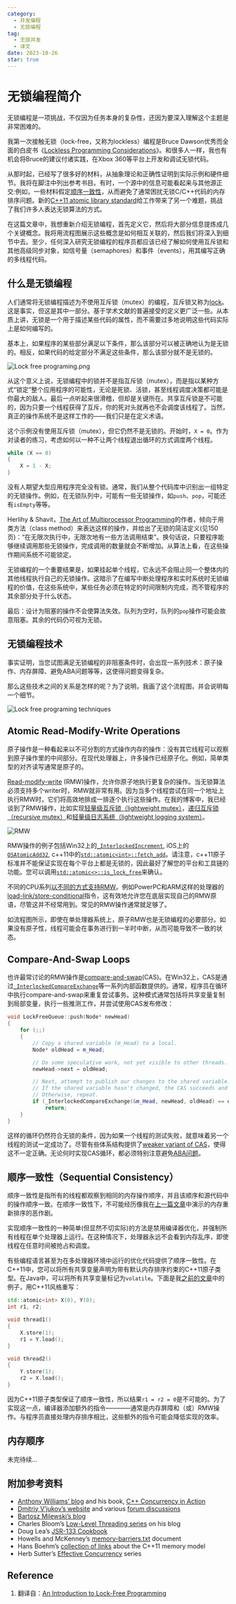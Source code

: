 ```yaml
---
category:
  - 并发编程
  - 无锁编程
tag:
  - 无锁并发
  - 译文
date: 2023-10-26
star: true
---
```


# 无锁编程简介

无锁编程是一项挑战，不仅因为任务本身的复杂性，还因为要深入理解这个主题是非常困难的。

我第一次接触无锁（lock-free，又称为lockless）编程是Bruce Dawson优秀而全面的白皮书《[Lockless Programming Considerations](http://msdn.microsoft.com/en-us/library/windows/desktop/ee418650(v=vs.85).aspx)》。和很多人一样，我也有机会将Bruce的建议付诸实践，在Xbox 360等平台上开发和调试无锁代码。

从那时起，已经写了很多好的材料，从抽象理论和正确性证明到实际示例和硬件细节。我将在脚注中列出参考书目。有时，一个源中的信息可能看起来与其他源正交:例如，一些材料假定[顺序一致性](http://en.wikipedia.org/wiki/Sequential_consistency)，从而避免了通常困扰无锁C/C++代码的内存排序问题。新的[C++11 atomic library standard](http://en.cppreference.com/w/cpp/atomic)给工作带来了另一个难题，挑战了我们许多人表达无锁算法的方式。

在这篇文章中，我想重新介绍无锁编程，首先定义它，然后将大部分信息提炼成几个关键概念。我将用流程图展示这些概念是如何相互关联的，然后我们将深入到细节中去。至少，任何深入研究无锁编程的程序员都应该已经了解如何使用互斥锁和其他高级同步对象，如信号量（semaphores）和事件（events），用其编写正确的多线程代码。

## 什么是无锁编程

人们通常将无锁编程描述为不使用互斥锁（mutex）的编程，互斥锁又称为[lock](http://preshing.com/20111118/locks-arent-slow-lock-contention-is)。这是事实，但这是其中一部分。基于学术文献的普遍接受的定义更广泛一些。从本质上讲，无锁是一个用于描述某些代码的属性，而不需要过多地说明这些代码实际上是如何编写的。

基本上，如果程序的某些部分满足以下条件，那么该部分可以被正确地认为是无锁的。相反，如果代码的给定部分不满足这些条件，那么该部分就不是无锁的。

![Lock free programing.png](images/lock-free-%20programing.png)

从这个意义上说，无锁编程中的锁并不是指互斥锁（mutex），而是指以某种方式“锁定”整个应用程序的可能性，无论是死锁、活锁，甚至线程调度决策都可能是你最大的敌人。最后一点听起来很滑稽，但却是关键所在。共享互斥锁是不可能的，因为只要一个线程获得了互斥，你的死对头就再也不会调度该线程了。当然，真正的操作系统不是这样工作的——我们只是在定义术语。

这个示例没有使用互斥锁（mutex），但它仍然不是无锁的。开始时，`X = 0`。作为对读者的练习，考虑如何以一种不让两个线程退出循环的方式调度两个线程。

```c
while (X == 0)
{
    X = 1 - X;
}
```

没有人期望大型应用程序完全没有锁。通常，我们从整个代码库中识别出一组特定的无锁操作。例如，在无锁队列中，可能有一些无锁操作，如`push`、`pop`，可能还有`isEmpty`等等。

Herlihy & Shavit，[The Art of Multiprocessor Programming](http://www.amazon.com/gp/product/0123973376/ref=as_li_ss_tl?ie=UTF8&tag=preshonprogr-20&linkCode=as2&camp=1789&creative=390957&creativeASIN=0123973376)的作者，倾向于用类方法（class method）来表达这样的操作，并给出了无锁的简洁定义(见150页)：“在无限次执行中，无限次地有一些方法调用结束”。换句话说，只要程序能够继续调用那些无锁操作，完成调用的数量就会不断增加。从算法上看，在这些操作期间系统不可能锁定。

无锁编程的一个重要结果是，如果挂起单个线程，它永远不会阻止同一个整体内的其他线程执行自己的无锁操作。这暗示了在编写中断处理程序和实时系统时无锁编程的价值，在这些系统中，某些任务必须在特定的时间限制内完成，而不管程序的其余部分处于什么状态。

最后：设计为阻塞的操作不会使算法失效。队列为空时，队列的`pop`操作可能会故意阻塞。其余的代码仍可视为无锁。

## 无锁编程技术

事实证明，当您试图满足无锁编程的非阻塞条件时，会出现一系列技术：原子操作、内存屏障、避免ABA问题等等，这使得问题变得复杂。

那么这些技术之间的关系是怎样的呢？为了说明，我画了这个流程图，并会说明每一个细节。

![Lock free programing techniques](images/lock-free-programing-techniques.png)

## Atomic Read-Modify-Write Operations

原子操作是一种看起来以不可分割的方式操作内存的操作：没有其它线程可以观察到原子操作里的中间部分。在现代处理器上，许多操作已经原子化。例如，简单类型的对齐读写通常是原子的。

[Read-modify-write](http://en.wikipedia.org/wiki/Read-modify-write) (RMW)操作，允许你原子地执行更复杂的操作。当无锁算法必须支持多个writer时，RMW就非常有用。因为当多个线程尝试在同一个地址上执行RMW时，它们将高效地排成一排逐个执行这些操作。在我的博客中，我已经谈到了RMW操作，比如实现[轻量级互斥锁（lightweight mutex）](http://preshing.com/20120226/roll-your-own-lightweight-mutex)，[递归互斥锁（recursive mutex）](http://preshing.com/20120305/implementing-a-recursive-mutex)和[轻量级日志系统（lightweight logging system）](http://preshing.com/20120522/lightweight-in-memory-logging)。

![RMW](images/rmw.png)

RMW操作的例子包括Win32上的[`_InterlockedIncrement`](http://msdn.microsoft.com/en-us/library/2ddez55b(v=vs.90).aspx), iOS上的[`OSAtomicAdd32`](http://developer.apple.com/library/ios/#DOCUMENTATION/System/Conceptual/ManPages_iPhoneOS/man3/OSAtomicAdd32.3.html), c++11中的[`std::atomic<int>::fetch_add`](http://www.stdthread.co.uk/doc/headers/atomic/atomic/specializations/integral/fetch_add.html)。请注意，c++11原子标准并不能保证实现在每个平台上都是无锁的，因此最好了解您的平台和工具链的功能。您可以调用[`std::atomic<>::is_lock_free`](http://www.stdthread.co.uk/doc/headers/atomic/atomic/specializations/integral/is_lock_free.html)来确认。

不同的CPU系列[以不同的方式支持RMW](http://jfdube.wordpress.com/2011/11/30/understanding-atomic-operations/)。例如PowerPC和ARM这样的处理器的[load-link/store-conditional](http://en.wikipedia.org/wiki/Load-link/store-conditional)指令，这有效地允许您在底层实现自己的RMW原语，尽管这并不经常用到。常见的RMW操作通常就足够了。

如流程图所示，即使在单处理器系统上，原子RMW也是无锁编程的必要部分。如果没有原子性，线程可能会在事务进行到一半时中断，从而可能导致不一致的状态。

## Compare-And-Swap Loops

也许最常讨论的RMW操作是[compare-and-swap](http://en.wikipedia.org/wiki/Compare-and-swap)(CAS)。在Win32上，CAS是通过[`_InterlockedCompareExchange`](http://msdn.microsoft.com/en-us/library/ttk2z1ws.aspx)等一系列内部函数提供的。通常，程序员在循环中执行compare-and-swap来重复尝试事务。这种模式通常包括将共享变量复制到局部变量，执行一些推测工作，并尝试使用CAS发布修改：

```cpp
void LockFreeQueue::push(Node* newHead)
{
    for (;;)
    {
        // Copy a shared variable (m_Head) to a local.
        Node* oldHead = m_Head;

        // Do some speculative work, not yet visible to other threads.
        newHead->next = oldHead;

        // Next, attempt to publish our changes to the shared variable.
        // If the shared variable hasn't changed, the CAS succeeds and we return.
        // Otherwise, repeat.
        if (_InterlockedCompareExchange(&m_Head, newHead, oldHead) == oldHead)
            return;
    }
}
```

这样的循环仍然符合无锁的条件，因为如果一个线程的测试失败，就意味着另一个线程的测试一定成功了。尽管有些体系结构提供了[weaker variant of CAS](http://www.open-std.org/jtc1/sc22/wg21/docs/papers/2008/n2748.html)，使得这不一定正确。无论何时实现CAS循环，都必须特别注意避免[ABA问题](http://en.wikipedia.org/wiki/ABA_problem)。

## 顺序一致性（Sequential Consistency）

顺序一致性是指所有的线程都观察到相同的内存操作顺序，并且该顺序和源代码中的操作顺序一致。在顺序一致性下，不可能经历像我在[上一篇文章](http://preshing.com/20120515/memory-reordering-caught-in-the-act)中演示的内存重新排序的恶作剧。

实现顺序一致性的一种简单(但显然不切实际)的方法是禁用编译器优化，并强制所有线程在单个处理器上运行。在这种情况下，处理器永远不会看到内存乱序，即使线程在任意时间被抢占和调度。

有些编程语言甚至为在多处理器环境中运行的优化代码提供了顺序一致性。在C++11中，您可以将所有共享变量声明为带有默认内存排序约束的C++11原子类型。在Java中，可以将所有共享变量标记为`volatile`。下面是我[之前的文章](http://preshing.com/20120515/memory-reordering-caught-in-the-act)中的例子，用C++11风格重写：

```cpp
std::atomic<int> X(0), Y(0);
int r1, r2;

void thread1()
{
    X.store(1);
    r1 = Y.load();
}

void thread2()
{
    Y.store(1);
    r2 = X.load();
}
```

因为C++11原子类型保证了顺序一致性，所以结果`r1 = r2 = 0`是不可能的。为了实现这一点，编译器添加额外的指令————通常是内存屏障和（或）RMW操作。与程序员直接处理内存排序相比，这些额外的指令可能会降低实现的效率。

## 内存顺序

未完待续...

## 附加参考资料

- [Anthony Williams’ blog](http://www.justsoftwaresolutions.co.uk/blog/) and his book, [C++ Concurrency in Action](http://www.amazon.com/gp/product/1933988770/ref=as_li_ss_tl?ie=UTF8&tag=preshonprogr-20&linkCode=as2&camp=1789&creative=390957&creativeASIN=1933988770)
- [Dmitriy V’jukov’s website](http://www.1024cores.net/) and various [forum discussions](https://groups.google.com/forum/?fromgroups#!forum/lock-free)
- [Bartosz Milewski’s blog](http://bartoszmilewski.com/)
- Charles Bloom’s [Low-Level Threading series](http://cbloomrants.blogspot.ca/2012/06/06-12-12-another-threading-post-index.html) on his blog
- Doug Lea’s [JSR-133 Cookbook](http://g.oswego.edu/dl/jmm/cookbook.html)
- Howells and McKenney’s [memory-barriers.txt](http://www.kernel.org/doc/Documentation/memory-barriers.txt) document
- Hans Boehm’s [collection of links](http://www.hpl.hp.com/personal/Hans_Boehm/c++mm/) about the C++11 memory model
- Herb Sutter’s [Effective Concurrency](http://www.gotw.ca/publications/) series

## Reference

1. 翻译自：[An Introduction to Lock-Free Programming](https://preshing.com/20120612/an-introduction-to-lock-free-programming/)